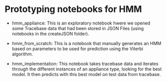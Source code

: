 Prototyping notebooks for HMM
=============================
- hmm\_appliance: This is an exploratory notebook hwere we opened some Tracebase data that had been stored in JSON Files (using notebooks in the createJSON folder).

- hmm\_from\_scratch: This is a notebook that manually generates an HMM based on parameters to be used for prediction using the Viterbi algorithm.

- hmm\_implementation: This notebook takes tracebase data and iterates through the different instances of an appliance type, looking for the best model. It then predicts with this best model on test data from tracebase.
